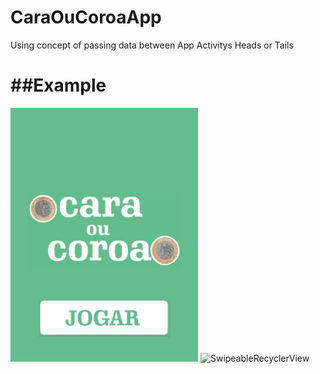 # CaraOuCoroaApp
Using concept of passing data between App Activitys Heads or Tails

##Example
=======
<img width="300" alt="SwipeableRecyclerView" src="https://github.com/AlanAndCode/CaraOuCoroaApp/blob/main/app/src/main/res/drawable/extoplay.jpg"> 
<img width="300" alt="SwipeableRecyclerView" "https://github.com/AlanAndCode/CaraOuCoroaApp/blob/main/app/src/main/res/drawable/explay.jpg"> 


